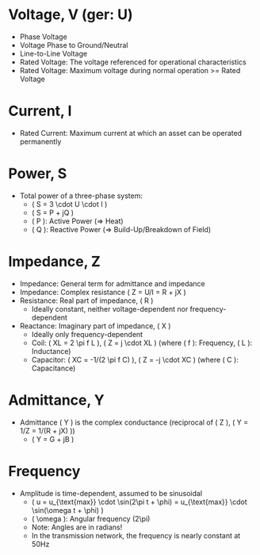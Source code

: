 # Voltage, V (ger: U)
- Phase Voltage
- Voltage Phase to Ground/Neutral
- Line-to-Line Voltage
- Rated Voltage: The voltage referenced for operational characteristics
- Rated Voltage: Maximum voltage during normal operation >= Rated Voltage

# Current, I
- Rated Current: Maximum current at which an asset can be operated permanently

# Power, S
- Total power of a three-phase system:
  - \( S = 3 \cdot U \cdot I \)
  - \( S = P + jQ \)
  - \( P \): Active Power (=> Heat)
  - \( Q \): Reactive Power (=> Build-Up/Breakdown of Field)

# Impedance, Z
- Impedance: General term for admittance and impedance
- Impedance: Complex resistance \( Z = U/I = R + jX \)
- Resistance: Real part of impedance, \( R \)
  - Ideally constant, neither voltage-dependent nor frequency-dependent
- Reactance: Imaginary part of impedance, \( X \)
  - Ideally only frequency-dependent
  - Coil: \( XL = 2 \pi f L \), \( Z = j \cdot XL \) (where \( f \): Frequency, \( L \): Inductance)
  - Capacitor: \( XC = -1/(2 \pi f C) \), \( Z = -j \cdot XC \) (where \( C \): Capacitance)

# Admittance, Y
- Admittance \( Y \) is the complex conductance (reciprocal of \( Z \), \( Y = 1/Z = 1/(R + jX) \))
  - \( Y = G + jB \)
  
# Frequency
- Amplitude is time-dependent, assumed to be sinusoidal
  - \( u = u_{\text{max}} \cdot \sin(2\pi t + \phi) = u_{\text{max}} \cdot \sin(\omega t + \phi) \)
  - \( \omega \): Angular frequency (2\pi)
  - Note: Angles are in radians!
  - In the transmission network, the frequency is nearly constant at 50Hz
